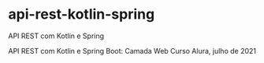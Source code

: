# api-rest-kotlin-spring
API REST com Kotlin e Spring

API REST com Kotlin e Spring Boot: Camada Web
Curso Alura, julho de 2021
